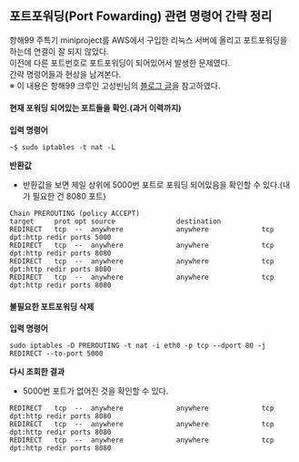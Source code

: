 ## 포트포워딩(Port Fowarding) 관련 명령어 간략 정리
항해99 주특기 miniproject를 AWS에서 구입한 리눅스 서버에 올리고 포트포워딩을 하는데 연결이 잘 되지 않았다.  
이전에 다른 포트번호로 포트포워딩이 되어있어서 발생한 문제였다.  
간략 명령어들과 현상을 남겨본다.  
※ 이 내용은 항해99 크루인 고성빈님의 [블로그 글](https://seongbindb.tistory.com/128)을 참고하였다.  
  
#### 현재 포워딩 되어있는 포트들을 확인.(과거 이력까지)  
**입력 명령어**  
```
~$ sudo iptables -t nat -L
```  
**반환값**  
- 반환값을 보면 제일 상위에 5000번 포트로 포워딩 되어있음을 확인할 수 있다.(내가 필요한 건 8080 포트)  
```
Chain PREROUTING (policy ACCEPT)
target     prot opt source               destination
REDIRECT   tcp  --  anywhere             anywhere             tcp dpt:http redir ports 5000
REDIRECT   tcp  --  anywhere             anywhere             tcp dpt:http redir ports 8080
REDIRECT   tcp  --  anywhere             anywhere             tcp dpt:http redir ports 8080
REDIRECT   tcp  --  anywhere             anywhere             tcp dpt:http redir ports 8080
```

#### 불필요한 포트포워딩 삭제  
**입력 명령어**  
```
sudo iptables -D PREROUTING -t nat -i eth0 -p tcp --dport 80 -j REDIRECT --to-port 5000
```
**다시 조회한 결과**  
- 5000번 포트가 없어진 것을 확인할 수 있다.
```
REDIRECT   tcp  --  anywhere             anywhere             tcp dpt:http redir ports 8080
REDIRECT   tcp  --  anywhere             anywhere             tcp dpt:http redir ports 8080
REDIRECT   tcp  --  anywhere             anywhere             tcp dpt:http redir ports 8080
```
